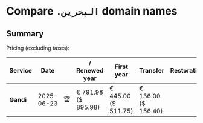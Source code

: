 # Compare `.البحرين` domain names

## Summary

Pricing (excluding taxes):

| Service | Date |  | / Renewed year | First year | Transfer | Restoration |
|--|--|--|--|--|--|--|
| **Gandi** | 2025-06-23 | 🏆 | € 791.98<br>($ 895.98) | € 445.00<br>($ 511.75) | € 136.00<br>($ 156.40) |  |
